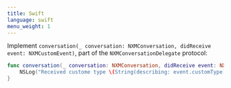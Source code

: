 ```yaml
---
title: Swift
language: swift
menu_weight: 1
---
```


Implement `conversation(_ conversation: NXMConversation, didReceive event: NXMCustomEvent)`, part of the `NXMConversationDelegate` protocol:

```swift
func conversation(_ conversation: NXMConversation, didReceive event: NXMCustomEvent) {
    NSLog("Received custome type \(String(describing: event.customType)): \(String(describing: event.data))");
}
```
